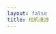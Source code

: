 ```yaml
---
layout: false
title: 相机漫游
---
```


<script setup>
import Roaming from '../components/Roaming.vue'
</script>

<Roaming />